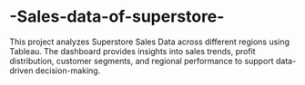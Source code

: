 # -Sales-data-of-superstore-
This project analyzes Superstore Sales Data across different regions using Tableau. The dashboard provides insights into sales trends, profit distribution, customer segments, and regional performance to support data-driven decision-making.
